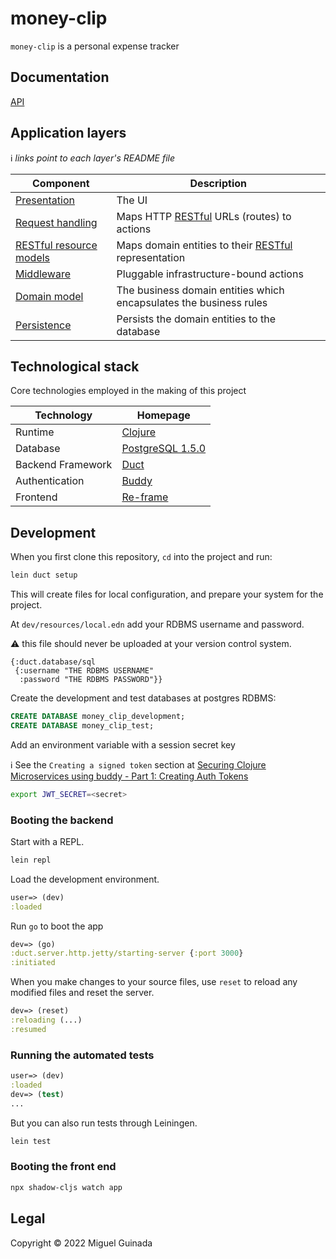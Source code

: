 # money-clip

`money-clip` is a personal expense tracker 

## Documentation

[API](https://mguinada.stoplight.io/docs/money-clip/branches/main/e9aa249dc9030-login)

## Application layers

:information_source: _links point to each layer's README file_

| Component         | Description |
| ----------------- | ----------- |
| [Presentation](src/cljs/money_clip/README.md) | The UI |
| [Request handling](src/clj/money_clip/handler/README.md) | Maps HTTP [RESTful](https://en.wikipedia.org/wiki/Representational_state_transfer) URLs (routes) to actions |
| [RESTful resource models](src/clj/money_clip/handler/restful/README.md) |Maps domain entities to their [RESTful](https://en.wikipedia.org/wiki/Representational_state_transfer) representation|
| [Middleware](src/clj/money_clip/duct/README.md) | Pluggable infrastructure-bound actions |
| [Domain model](src/clj/money_clip/model/README.md) | The business domain entities which encapsulates the business rules |
| [Persistence](src/clj/money_clip/persistence/README.md) | Persists the domain entities to the database |

## Technological stack

Core technologies employed in the making of this project

| Technology        | Homepage |
| ------------------| -------- |
| Runtime           | [Clojure](https://clojure.org/) |
| Database          | [PostgreSQL 1.5.0](https://www.postgresql.org/) |
| Backend Framework | [Duct](https://github.com/duct-framework/duct) |
| Authentication    | [Buddy](https://github.com/funcool/buddy-core) |
| Frontend          | [Re-frame](https://day8.github.io/re-frame/) |

## Development

When you first clone this repository, `cd` into the project and run:

```sh
lein duct setup
```

This will create files for local configuration, and prepare your system for the project.

At `dev/resources/local.edn` add your RDBMS username and password.

:warning: this file should never be uploaded at your version control system.

```edn
{:duct.database/sql
 {:username "THE RDBMS USERNAME"
  :password "THE RDBMS PASSWORD"}}
```

Create the development and test databases at postgres RDBMS:

```sql
CREATE DATABASE money_clip_development;
CREATE DATABASE money_clip_test;
```

Add an environment variable with a session secret key

:information_source: See the `Creating a signed token` section at [Securing Clojure Microservices using buddy - Part 1: Creating Auth Tokens](https://rundis.github.io/blog/2015/buddy_auth_part1.html)

```bash
export JWT_SECRET=<secret>
```

### Booting the backend

Start with a REPL.

```sh
lein repl
```

Load the development environment.

```clojure
user=> (dev)
:loaded
```

Run `go` to boot the app

```clojure
dev=> (go)
:duct.server.http.jetty/starting-server {:port 3000}
:initiated
```

When you make changes to your source files, use `reset` to reload any
modified files and reset the server.

```clojure
dev=> (reset)
:reloading (...)
:resumed
```

### Running the automated tests

```clojure
user=> (dev)
:loaded
dev=> (test)
...
```

But you can also run tests through Leiningen.

```sh
lein test
```

### Booting the front end

```sh
npx shadow-cljs watch app
```

## Legal

Copyright © 2022 Miguel Guinada
